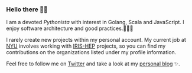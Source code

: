 ### Hello there 👋🏻

I am a devoted _Pythonista_  with interest in Golang, Scala and JavaScript.
I enjoy software architecture and good practices.👨🏻‍💻   

I rarely create new projects within my personal account. My current job at [NYU][nyu-cds-web]
involves working with [IRIS-HEP][iris-hep-web] projects, so you can find my contributions
on the organizations listed under my profile information.

Feel free to follow me on [Twitter][personal-twitter]
and take a look at my [personal blog][personal-blog] ✨.


[iris-hep-web]: https://iris-hep.org
[nyu-cds-web]: https://cds.nyu.edu/about/
[personal-blog]: https://sinclert.github.io/blog/
[personal-twitter]: https://twitter.com/Sinclert_95
